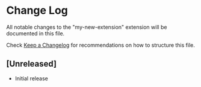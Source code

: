 # Change Log

All notable changes to the "my-new-extension" extension will be documented in this file.

Check [Keep a Changelog](http://keepachangelog.com/) for recommendations on how to structure this file.

## [Unreleased]

- Initial release